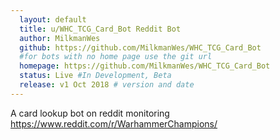 ```yaml
---
  layout: default
  title: u/WHC_TCG_Card_Bot Reddit Bot
  author: MilkmanWes
  github: https://github.com/MilkmanWes/WHC_TCG_Card_Bot
  #for bots with no home page use the git url
  homepage: https://github.com/MilkmanWes/WHC_TCG_Card_Bot
  status: Live #In Development, Beta
  release: v1 Oct 2018 # version and date
---
```

A card lookup bot on reddit monitoring https://www.reddit.com/r/WarhammerChampions/

